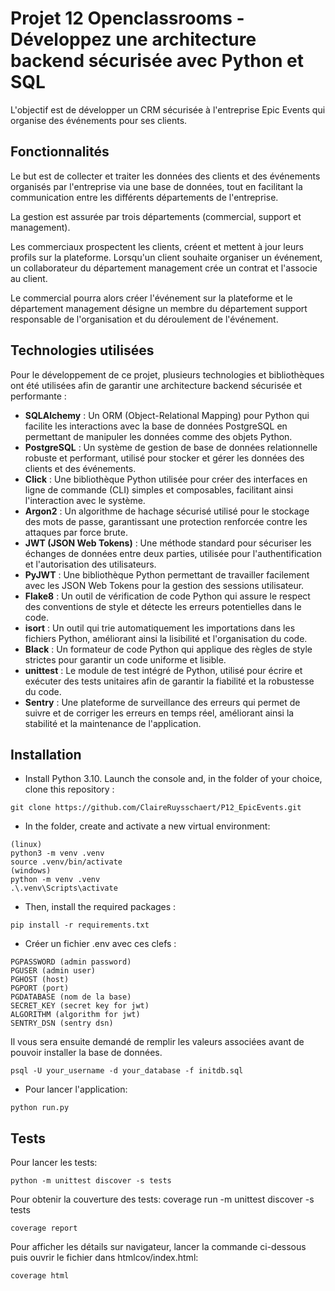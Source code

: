 # Projet 12 Openclassrooms - Développez une architecture backend sécurisée avec Python et SQL

L'objectif est de développer un CRM sécurisée à l'entreprise Epic Events qui organise des événements pour ses clients.

## Fonctionnalités

Le but est de collecter et traiter les données des clients et des événements organisés par l'entreprise via une base de données, tout en facilitant la communication entre les différents départements de l'entreprise.

La gestion est assurée par trois départements (commercial, support et management).

Les commerciaux prospectent les clients, créent et mettent à jour leurs profils sur la plateforme. Lorsqu'un client souhaite organiser un événement, un collaborateur du département management crée un contrat et l'associe au client.

Le commercial pourra alors créer l'événement sur la plateforme et le département management désigne un membre du département support responsable de l'organisation et du déroulement de l'événement.

## Technologies utilisées

Pour le développement de ce projet, plusieurs technologies et bibliothèques ont été utilisées afin de garantir une architecture backend sécurisée et performante :
- **SQLAlchemy** : Un ORM (Object-Relational Mapping) pour Python qui facilite les interactions avec la base de données PostgreSQL en permettant de manipuler les données comme des objets Python.
- **PostgreSQL** : Un système de gestion de base de données relationnelle robuste et performant, utilisé pour stocker et gérer les données des clients et des événements.
- **Click** : Une bibliothèque Python utilisée pour créer des interfaces en ligne de commande (CLI) simples et composables, facilitant ainsi l'interaction avec le système.
- **Argon2** : Un algorithme de hachage sécurisé utilisé pour le stockage des mots de passe, garantissant une protection renforcée contre les attaques par force brute.
- **JWT (JSON Web Tokens)** : Une méthode standard pour sécuriser les échanges de données entre deux parties, utilisée pour l'authentification et l'autorisation des utilisateurs.
- **PyJWT** : Une bibliothèque Python permettant de travailler facilement avec les JSON Web Tokens pour la gestion des sessions utilisateur.
- **Flake8** : Un outil de vérification de code Python qui assure le respect des conventions de style et détecte les erreurs potentielles dans le code.
- **isort** : Un outil qui trie automatiquement les importations dans les fichiers Python, améliorant ainsi la lisibilité et l'organisation du code.
- **Black** : Un formateur de code Python qui applique des règles de style strictes pour garantir un code uniforme et lisible.
- **unittest** : Le module de test intégré de Python, utilisé pour écrire et exécuter des tests unitaires afin de garantir la fiabilité et la robustesse du code.
- **Sentry** : Une plateforme de surveillance des erreurs qui permet de suivre et de corriger les erreurs en temps réel, améliorant ainsi la stabilité et la maintenance de l'application.

## Installation 
- Install Python 3.10. Launch the console and, in the folder of your choice, clone this repository :
```
git clone https://github.com/ClaireRuysschaert/P12_EpicEvents.git
```

- In the folder, create and activate a new virtual environment:
```
(linux)
python3 -m venv .venv
source .venv/bin/activate
(windows) 
python -m venv .venv
.\.venv\Scripts\activate
```

- Then, install the required packages :
```
pip install -r requirements.txt
```

- Créer un fichier .env avec ces clefs :
```
PGPASSWORD (admin password)
PGUSER (admin user)
PGHOST (host)
PGPORT (port)
PGDATABASE (nom de la base)
SECRET_KEY (secret key for jwt)
ALGORITHM (algorithm for jwt)
SENTRY_DSN (sentry dsn)
```

Il vous sera ensuite demandé de remplir les valeurs associées avant de pouvoir installer la base de données. 
```
psql -U your_username -d your_database -f initdb.sql
```

- Pour lancer l'application:
```
python run.py
```


## Tests

Pour lancer les tests:
```
python -m unittest discover -s tests
```

Pour obtenir la couverture des tests:
coverage run -m unittest discover -s tests
```
coverage report 
```

Pour afficher les détails sur navigateur, lancer la commande ci-dessous puis ouvrir le fichier dans htmlcov/index.html: 
```
coverage html
```
